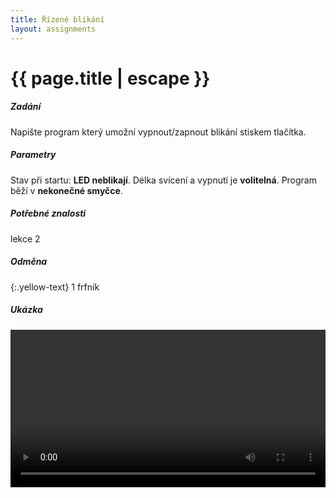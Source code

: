 ```yaml
---
title: Řízené blikání
layout: assignments
---
```


# {{ page.title | escape }}

##### Zadání

Napište program který umožní vypnout/zapnout blikání stiskem tlačítka.

##### Parametry

Stav při startu: **LED neblikají**.
Délka svícení a vypnutí je **volitelná**.
Program běží v **nekonečné smyčce**.

##### Potřebné znalosti

lekce 2

##### Odměna
{:.yellow-text}
1 frfník

##### Ukázka

<video width="100%" controls>
  <source src="/video/guides/assignments_2_on_off_blink.mp4" type="video/mp4">
</video>